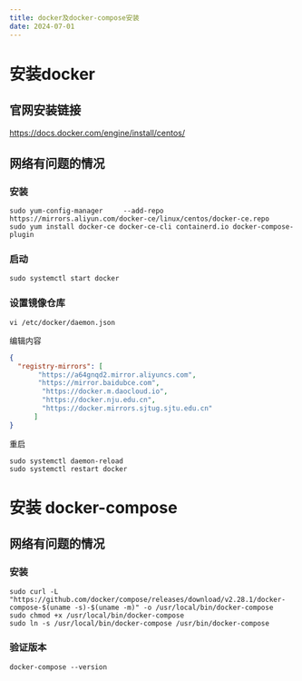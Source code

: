 ```yaml
---
title: docker及docker-compose安装
date: 2024-07-01
---
```


# 安装docker
## 官网安装链接
https://docs.docker.com/engine/install/centos/
## 网络有问题的情况

### 安装
```shell
sudo yum-config-manager     --add-repo     https://mirrors.aliyun.com/docker-ce/linux/centos/docker-ce.repo
sudo yum install docker-ce docker-ce-cli containerd.io docker-compose-plugin
```
### 启动
```shell
sudo systemctl start docker
```

### 设置镜像仓库

```shell
vi /etc/docker/daemon.json
```
编辑内容
```json
{
  "registry-mirrors": [
       "https://a64gnqd2.mirror.aliyuncs.com",
       "https://mirror.baidubce.com",
        "https://docker.m.daocloud.io",
        "https://docker.nju.edu.cn",
        "https://docker.mirrors.sjtug.sjtu.edu.cn"
      ]
}
```
重启
```
sudo systemctl daemon-reload	
sudo systemctl restart docker	
```

# 安装 docker-compose
## 网络有问题的情况
### 安装
```shell
sudo curl -L "https://github.com/docker/compose/releases/download/v2.28.1/docker-compose-$(uname -s)-$(uname -m)" -o /usr/local/bin/docker-compose
sudo chmod +x /usr/local/bin/docker-compose
sudo ln -s /usr/local/bin/docker-compose /usr/bin/docker-compose
```
### 验证版本
```shell
docker-compose --version
```
